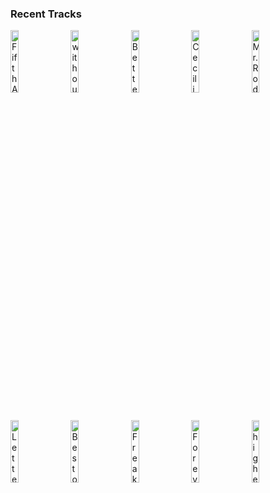 ### Recent Tracks
[<img src='https://lastfm.freetls.fastly.net/i/u/300x300/c4803d02b897b3e0716e888d4cff73be.jpg' width='16%' height='16%' alt='Fifth Avenue'>](https://www.last.fm/music/walk%2boff%2bthe%2bearth/_/fifth%2bavenue)&nbsp;&nbsp;&nbsp;&nbsp;[<img src='https://lastfm.freetls.fastly.net/i/u/300x300/99f13a106034cee6f8b9b6e37489c252.jpg' width='16%' height='16%' alt='without you'>](https://www.last.fm/music/parachute/_/without%2byou)&nbsp;&nbsp;&nbsp;&nbsp;[<img src='https://lastfm.freetls.fastly.net/i/u/300x300/511c13bcacb258bb3d05d6df7d1bb30f.jpg' width='16%' height='16%' alt='Better'>](https://www.last.fm/music/sg%2blewis/_/better)&nbsp;&nbsp;&nbsp;&nbsp;[<img src='https://lastfm.freetls.fastly.net/i/u/300x300/2a96cbd8b46e442fc41c2b86b821562f.png' width='16%' height='16%' alt='Cecilia'>](https://www.last.fm/music/oliver%2bhazard/_/cecilia)&nbsp;&nbsp;&nbsp;&nbsp;[<img src='https://lastfm.freetls.fastly.net/i/u/300x300/0b47f4b32712cfa23d1fafc28d49767b.jpg' width='16%' height='16%' alt='Mr. Rodriguez'>](https://www.last.fm/music/rayland%2bbaxter/_/mr.%2brodriguez)&nbsp;&nbsp;&nbsp;&nbsp;<br>[<img src='https://lastfm.freetls.fastly.net/i/u/300x300/2a96cbd8b46e442fc41c2b86b821562f.png' width='16%' height='16%' alt='Letter to Lady J'>](https://www.last.fm/music/dispatch/_/letter%2bto%2blady%2bj)&nbsp;&nbsp;&nbsp;&nbsp;[<img src='https://lastfm.freetls.fastly.net/i/u/300x300/4f307397c551c6790ffd55fe37c66bf8.jpg' width='16%' height='16%' alt='Best of Me'>](https://www.last.fm/music/blake%2brose/_/best%2bof%2bme)&nbsp;&nbsp;&nbsp;&nbsp;[<img src='https://lastfm.freetls.fastly.net/i/u/300x300/4538df1f3081660ad4d07618bdae9206.png' width='16%' height='16%' alt='Freaking Out'>](https://www.last.fm/music/a%2br%2bi%2bz%2bo%2bn%2ba/_/freaking%2bout)&nbsp;&nbsp;&nbsp;&nbsp;[<img src='https://lastfm.freetls.fastly.net/i/u/300x300/b955b592b662636a648bb327d0a5ad9b.png' width='16%' height='16%' alt='Forever Young'>](https://www.last.fm/music/john%2bde%2bsohn/_/forever%2byoung)&nbsp;&nbsp;&nbsp;&nbsp;[<img src='https://lastfm.freetls.fastly.net/i/u/300x300/4e9f8be2080db5d6652bef4f04fd57e6.jpg' width='16%' height='16%' alt='higher'>](https://www.last.fm/music/pluko/_/higher)&nbsp;&nbsp;&nbsp;&nbsp;<br>